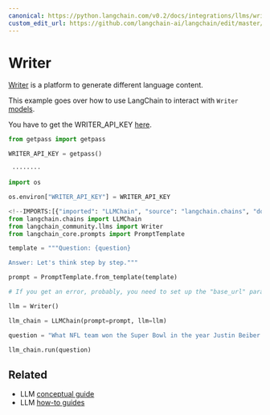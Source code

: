 ```yaml
---
canonical: https://python.langchain.com/v0.2/docs/integrations/llms/writer/
custom_edit_url: https://github.com/langchain-ai/langchain/edit/master/docs/docs/integrations/llms/writer.ipynb
---
```


# Writer

[Writer](https://writer.com/) is a platform to generate different language content.

This example goes over how to use LangChain to interact with `Writer` [models](https://dev.writer.com/docs/models).

You have to get the WRITER_API_KEY [here](https://dev.writer.com/docs).


```python
from getpass import getpass

WRITER_API_KEY = getpass()
```
```output
 ········
```

```python
import os

os.environ["WRITER_API_KEY"] = WRITER_API_KEY
```


```python
<!--IMPORTS:[{"imported": "LLMChain", "source": "langchain.chains", "docs": "https://api.python.langchain.com/en/latest/chains/langchain.chains.llm.LLMChain.html", "title": "Writer"}, {"imported": "Writer", "source": "langchain_community.llms", "docs": "https://api.python.langchain.com/en/latest/llms/langchain_community.llms.writer.Writer.html", "title": "Writer"}, {"imported": "PromptTemplate", "source": "langchain_core.prompts", "docs": "https://api.python.langchain.com/en/latest/prompts/langchain_core.prompts.prompt.PromptTemplate.html", "title": "Writer"}]-->
from langchain.chains import LLMChain
from langchain_community.llms import Writer
from langchain_core.prompts import PromptTemplate
```


```python
template = """Question: {question}

Answer: Let's think step by step."""

prompt = PromptTemplate.from_template(template)
```


```python
# If you get an error, probably, you need to set up the "base_url" parameter that can be taken from the error log.

llm = Writer()
```


```python
llm_chain = LLMChain(prompt=prompt, llm=llm)
```


```python
question = "What NFL team won the Super Bowl in the year Justin Beiber was born?"

llm_chain.run(question)
```


## Related

- LLM [conceptual guide](/docs/concepts/#llms)
- LLM [how-to guides](/docs/how_to/#llms)